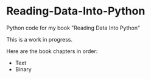 # Reading-Data-Into-Python
Python code for my book "Reading Data Into Python"

This is a work in progress.

Here are the book chapters in order:
* Text
* Binary

